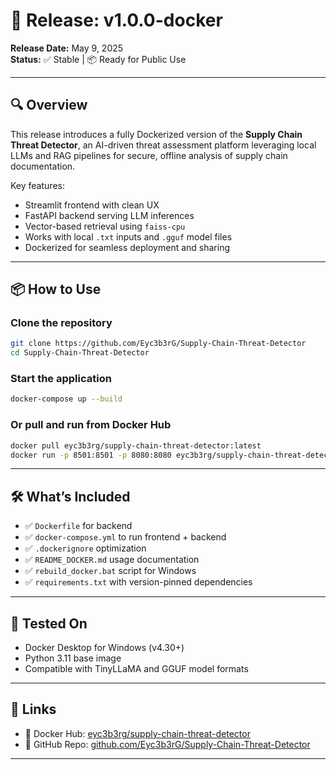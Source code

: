 # 🚀 Release: v1.0.0-docker

**Release Date:** May 9, 2025  
**Status:** ✅ Stable | 📦 Ready for Public Use

---

## 🔍 Overview

This release introduces a fully Dockerized version of the **Supply Chain Threat Detector**, an AI-driven threat assessment platform leveraging local LLMs and RAG pipelines for secure, offline analysis of supply chain documentation.

Key features:
- Streamlit frontend with clean UX
- FastAPI backend serving LLM inferences
- Vector-based retrieval using `faiss-cpu`
- Works with local `.txt` inputs and `.gguf` model files
- Dockerized for seamless deployment and sharing

---

## 📦 How to Use

### Clone the repository
```bash
git clone https://github.com/Eyc3b3rG/Supply-Chain-Threat-Detector
cd Supply-Chain-Threat-Detector
```

### Start the application
```bash
docker-compose up --build
```

### Or pull and run from Docker Hub
```bash
docker pull eyc3b3rg/supply-chain-threat-detector:latest
docker run -p 8501:8501 -p 8080:8080 eyc3b3rg/supply-chain-threat-detector
```

---

## 🛠️ What’s Included

- ✅ `Dockerfile` for backend
- ✅ `docker-compose.yml` to run frontend + backend
- ✅ `.dockerignore` optimization
- ✅ `README_DOCKER.md` usage documentation
- ✅ `rebuild_docker.bat` script for Windows
- ✅ `requirements.txt` with version-pinned dependencies

---

## 🧪 Tested On

- Docker Desktop for Windows (v4.30+)
- Python 3.11 base image
- Compatible with TinyLLaMA and GGUF model formats

---

## 📎 Links

- 🔗 Docker Hub: [eyc3b3rg/supply-chain-threat-detector](https://hub.docker.com/r/eyc3b3rg/supply-chain-threat-detector)
- 🔗 GitHub Repo: [github.com/Eyc3b3rG/Supply-Chain-Threat-Detector](https://github.com/Eyc3b3rG/Supply-Chain-Threat-Detector)

---